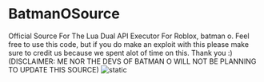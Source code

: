 # BatmanOSource
Official Source For The Lua Dual API Executor For Roblox, batman o. Feel free to use this code, but if you do make an exploit with this please make sure to credit us because we spent alot of time on this. Thank you :) (DISCLAIMER: ME NOR THE DEVS OF BATMAN O WILL NOT BE PLANNING TO UPDATE THIS SOURCE) 
![static](https://user-images.githubusercontent.com/75934189/128652011-37b26844-3daa-41e6-8702-ca22f3abf1aa.png)
